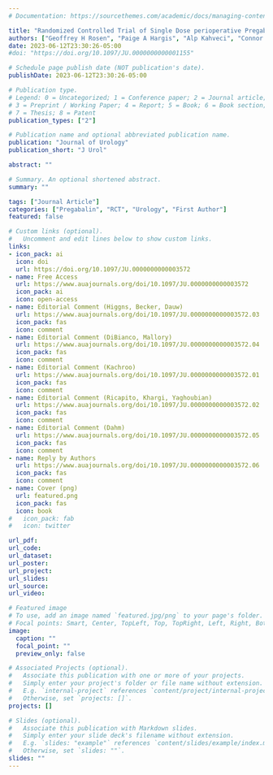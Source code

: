 ```yaml
---
# Documentation: https://sourcethemes.com/academic/docs/managing-content/

title: "Randomized Controlled Trial of Single Dose perioperative Pregabalin in Ureteroscopy"
authors: ["Geoffrey H Rosen", "Paige A Hargis", "Alp Kahveci", "Connor Lough", "Andrew Moss", "Mojgan Golzy", "Katie S Murray"]
date: 2023-06-12T23:30:26-05:00
#doi: "https://doi.org/10.1097/JU.0000000000001155"

# Schedule page publish date (NOT publication's date).
publishDate: 2023-06-12T23:30:26-05:00

# Publication type.
# Legend: 0 = Uncategorized; 1 = Conference paper; 2 = Journal article;
# 3 = Preprint / Working Paper; 4 = Report; 5 = Book; 6 = Book section;
# 7 = Thesis; 8 = Patent
publication_types: ["2"]

# Publication name and optional abbreviated publication name.
publication: "Journal of Urology"
publication_short: "J Urol"

abstract: ""

# Summary. An optional shortened abstract.
summary: ""

tags: ["Journal Article"]
categories: ["Pregabalin", "RCT", "Urology", "First Author"]
featured: false

# Custom links (optional).
#   Uncomment and edit lines below to show custom links.
links:
- icon_pack: ai
  icon: doi
  url: https://doi.org/10.1097/JU.0000000000003572
- name: Free Access
  url: https://www.auajournals.org/doi/10.1097/JU.0000000000003572
  icon_pack: ai
  icon: open-access
- name: Editorial Comment (Higgns, Becker, Dauw)
  url: https://www.auajournals.org/doi/10.1097/JU.0000000000003572.03
  icon_pack: fas
  icon: comment
- name: Editorial Comment (DiBianco, Mallory)
  url: https://www.auajournals.org/doi/10.1097/JU.0000000000003572.04
  icon_pack: fas
  icon: comment
- name: Editorial Comment (Kachroo)
  url: https://www.auajournals.org/doi/10.1097/JU.0000000000003572.01
  icon_pack: fas
  icon: comment
- name: Editorial Comment (Ricapito, Khargi, Yaghoubian)
  url: https://www.auajournals.org/doi/10.1097/JU.0000000000003572.02
  icon_pack: fas
  icon: comment
- name: Editorial Comment (Dahm)
  url: https://www.auajournals.org/doi/10.1097/JU.0000000000003572.05
  icon_pack: fas
  icon: comment
- name: Reply by Authors
  url: https://www.auajournals.org/doi/10.1097/JU.0000000000003572.06
  icon_pack: fas
  icon: comment
- name: Cover (png)
  url: featured.png
  icon_pack: fas
  icon: book
#   icon_pack: fab
#   icon: twitter

url_pdf:
url_code:
url_dataset:
url_poster:
url_project:
url_slides:
url_source:
url_video:

# Featured image
# To use, add an image named `featured.jpg/png` to your page's folder.
# Focal points: Smart, Center, TopLeft, Top, TopRight, Left, Right, BottomLeft, Bottom, BottomRight.
image:
  caption: ""
  focal_point: ""
  preview_only: false

# Associated Projects (optional).
#   Associate this publication with one or more of your projects.
#   Simply enter your project's folder or file name without extension.
#   E.g. `internal-project` references `content/project/internal-project/index.md`.
#   Otherwise, set `projects: []`.
projects: []

# Slides (optional).
#   Associate this publication with Markdown slides.
#   Simply enter your slide deck's filename without extension.
#   E.g. `slides: "example"` references `content/slides/example/index.md`.
#   Otherwise, set `slides: ""`.
slides: ""
---
```



